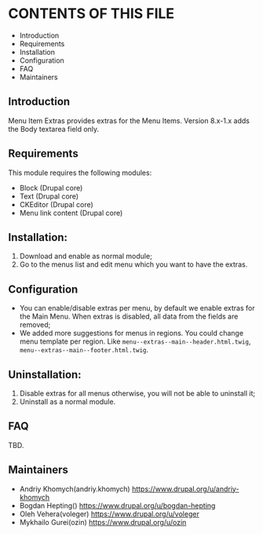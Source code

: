 # CONTENTS OF THIS FILE
  
 * Introduction
 * Requirements
 * Installation
 * Configuration
 * FAQ
 * Maintainers
 
## Introduction

Menu Item Extras provides extras for the Menu Items.
Version 8.x-1.x adds the Body textarea field only.

## Requirements

This module requires the following modules:

 * Block (Drupal core)
 * Text (Drupal core)
 * CKEditor (Drupal core)
 * Menu link content (Drupal core)

## Installation:

1. Download and enable as normal module;
2. Go to the menus list and edit menu which you want to have the extras.

## Configuration

* You can enable/disable extras per menu, by default we enable extras for the Main Menu.
When extras is disabled, all data from the fields are removed;
* We added more suggestions for menus in regions. You could change menu template per region. Like `menu--extras--main--header.html.twig`, `menu--extras--main--footer.html.twig`.

## Uninstallation:

1. Disable extras for all menus otherwise, you will not be able to uninstall it;
2. Uninstall as a   normal module.

## FAQ
TBD.

## Maintainers

- Andriy Khomych(andriy.khomych) https://www.drupal.org/u/andriy-khomych
- Bogdan Hepting() https://www.drupal.org/u/bogdan-hepting
- Oleh Vehera(voleger) https://www.drupal.org/u/voleger
- Mykhailo Gurei(ozin) https://www.drupal.org/u/ozin

